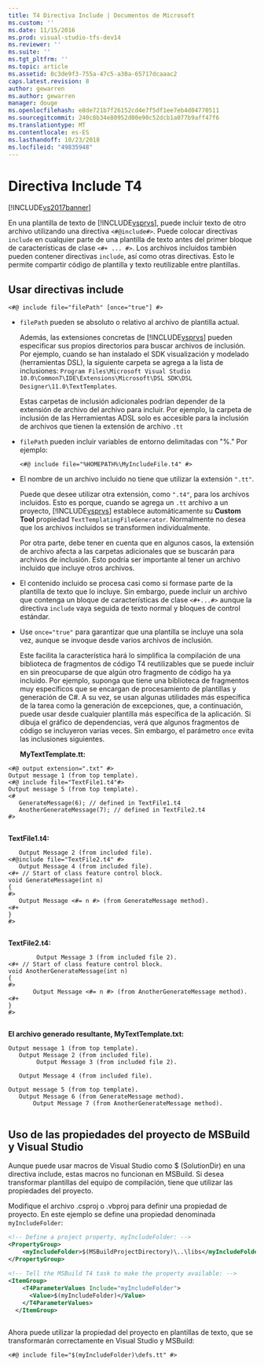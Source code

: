 ```yaml
---
title: T4 Directiva Include | Documentos de Microsoft
ms.custom: ''
ms.date: 11/15/2016
ms.prod: visual-studio-tfs-dev14
ms.reviewer: ''
ms.suite: ''
ms.tgt_pltfrm: ''
ms.topic: article
ms.assetid: 8c3de9f3-755a-47c5-a30a-65717dcaaac2
caps.latest.revision: 8
author: gewarren
ms.author: gewarren
manager: douge
ms.openlocfilehash: e8de721b7f26152cd4e7f5df1ee7eb4d04770511
ms.sourcegitcommit: 240c8b34e80952d00e90c52dcb1a077b9aff47f6
ms.translationtype: MT
ms.contentlocale: es-ES
ms.lasthandoff: 10/23/2018
ms.locfileid: "49835948"
---
```

# <a name="t4-include-directive"></a>Directiva Include T4
[!INCLUDE[vs2017banner](../includes/vs2017banner.md)]

En una plantilla de texto de [!INCLUDE[vsprvs](../includes/vsprvs-md.md)], puede incluir texto de otro archivo utilizando una directiva `<#@include#>`. Puede colocar directivas `include` en cualquier parte de una plantilla de texto antes del primer bloque de características de clase `<#+ ... #>`. Los archivos incluidos también pueden contener directivas `include`, así como otras directivas. Esto le permite compartir código de plantilla y texto reutilizable entre plantillas.  
  
## <a name="using-include-directives"></a>Usar directivas include  
  
```  
<#@ include file="filePath" [once="true"] #>  
```  
  
- `filePath` pueden se absoluto o relativo al archivo de plantilla actual.  
  
   Además, las extensiones concretas de [!INCLUDE[vsprvs](../includes/vsprvs-md.md)] pueden especificar sus propios directorios para buscar archivos de inclusión. Por ejemplo, cuando se han instalado el SDK visualización y modelado (herramientas DSL), la siguiente carpeta se agrega a la lista de inclusiones: `Program Files\Microsoft Visual Studio 10.0\Common7\IDE\Extensions\Microsoft\DSL SDK\DSL Designer\11.0\TextTemplates`.  
  
   Estas carpetas de inclusión adicionales podrían depender de la extensión de archivo del archivo para incluir. Por ejemplo, la carpeta de inclusión de las Herramientas ADSL solo es accesible para la inclusión de archivos que tienen la extensión de archivo `.tt`  
  
- `filePath` pueden incluir variables de entorno delimitadas con "%." Por ejemplo:  
  
  ```  
  <#@ include file="%HOMEPATH%\MyIncludeFile.t4" #>  
  ```  
  
- El nombre de un archivo incluido no tiene que utilizar la extensión `".tt"`.  
  
   Puede que desee utilizar otra extensión, como `".t4"`, para los archivos incluidos. Esto es porque, cuando se agrega un `.tt` archivo a un proyecto, [!INCLUDE[vsprvs](../includes/vsprvs-md.md)] establece automáticamente su **Custom Tool** propiedad `TextTemplatingFileGenerator`. Normalmente no desea que los archivos incluidos se transformen individualmente.  
  
   Por otra parte, debe tener en cuenta que en algunos casos, la extensión de archivo afecta a las carpetas adicionales que se buscarán para archivos de inclusión. Esto podría ser importante al tener un archivo incluido que incluye otros archivos.  
  
- El contenido incluido se procesa casi como si formase parte de la plantilla de texto que lo incluye. Sin embargo, puede incluir un archivo que contenga un bloque de características de clase `<#+...#>` aunque la directiva `include` vaya seguida de texto normal y bloques de control estándar.  
  
- Use `once="true"` para garantizar que una plantilla se incluye una sola vez, aunque se invoque desde varios archivos de inclusión.  
  
   Este facilita la característica hará lo simplifica la compilación de una biblioteca de fragmentos de código T4 reutilizables que se puede incluir en sin preocuparse de que algún otro fragmento de código ha ya incluido.  Por ejemplo, suponga que tiene una biblioteca de fragmentos muy específicos que se encargan de procesamiento de plantillas y generación de C#.  A su vez, se usan algunas utilidades más específica de la tarea como la generación de excepciones, que, a continuación, puede usar desde cualquier plantilla más específica de la aplicación. Si dibuja el gráfico de dependencias, verá que algunos fragmentos de código se incluyeron varias veces. Sin embargo, el parámetro `once` evita las inclusiones siguientes.  
  
  **MyTextTemplate.tt:**  
  
```  
<#@ output extension=".txt" #>  
Output message 1 (from top template).  
<#@ include file="TextFile1.t4"#>  
Output message 5 (from top template).  
<#  
   GenerateMessage(6); // defined in TextFile1.t4  
   AnotherGenerateMessage(7); // defined in TextFile2.t4  
#>  
  
```  
  
 **TextFile1.t4:**  
  
```  
   Output Message 2 (from included file).  
<#@include file="TextFile2.t4" #>  
   Output Message 4 (from included file).  
<#+ // Start of class feature control block.  
void GenerateMessage(int n)  
{  
#>  
   Output Message <#= n #> (from GenerateMessage method).  
<#+  
}  
#>  
  
```  
  
 **TextFile2.t4:**  
  
```  
        Output Message 3 (from included file 2).  
<#+ // Start of class feature control block.  
void AnotherGenerateMessage(int n)  
{  
#>  
       Output Message <#= n #> (from AnotherGenerateMessage method).  
<#+  
}  
#>  
  
```  
  
 **El archivo generado resultante, MyTextTemplate.txt:**  
  
```  
Output message 1 (from top template).  
   Output Message 2 (from included file).  
        Output Message 3 (from included file 2).  
  
   Output Message 4 (from included file).  
  
Output message 5 (from top template).  
   Output Message 6 (from GenerateMessage method).  
       Output Message 7 (from AnotherGenerateMessage method).  
  
```  
  
##  <a name="msbuild"></a> Uso de las propiedades del proyecto de MSBuild y Visual Studio  
 Aunque puede usar macros de Visual Studio como $ (SolutionDir) en una directiva include, estas macros no funcionan en MSBuild. Si desea transformar plantillas del equipo de compilación, tiene que utilizar las propiedades del proyecto.  
  
 Modifique el archivo .csproj o .vbproj para definir una propiedad de proyecto. En este ejemplo se define una propiedad denominada `myIncludeFolder`:  
  
```xml  
<!-- Define a project property, myIncludeFolder: -->  
<PropertyGroup>  
    <myIncludeFolder>$(MSBuildProjectDirectory)\..\libs</myIncludeFolder>  
</PropertyGroup>  
  
<!-- Tell the MSBuild T4 task to make the property available: -->  
<ItemGroup>  
    <T4ParameterValues Include="myIncludeFolder">  
      <Value>$(myIncludeFolder)</Value>  
    </T4ParameterValues>  
  </ItemGroup>  
  
```  
  
 Ahora puede utilizar la propiedad del proyecto en plantillas de texto, que se transformarán correctamente en Visual Studio y MSBuild:  
  
```  
<#@ include file="$(myIncludeFolder)\defs.tt" #>  
```



